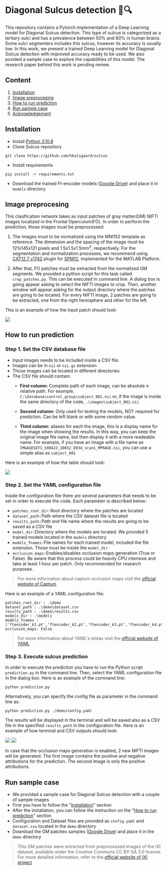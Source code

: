 # Diagonal Sulcus detection 🧠🔍

This repository contains a Pytorch implementation of a Deep Learning model for Diagonal Sulcus detection. This type of sulcus is categorized as a tertiary sulci and has a prevalence between 50% and 60% in human brains. Some sulci segmenters includes this sulcus, however its accuracy is usually low. In this work, we present a trained Deep Learning model for Diagonal Sulcus detection with improved accuracy ready to be used. We also povided a sample case to explore the capabilities of this model. The research paper behind this work is pending review.

## Content
1. [Installation](#Installation)
2. [Image preprocesing](#Image-preprocesing)
3. [How to run prediction](#How-to-run-prediction)
4. [Run sample case](#Run-sample-case)
5. [Acknowledgement](#Acknowledgement)

## Installation
- Install [Python 3.10.8](https://www.python.org/downloads/release/python-3108/)
- Clone Sulcus repository
```
git clone https://github.com/hkulsgaard/sulcus
```
- Install requirements
```
pip install -r requirements.txt
```
- Download the trained Ft-encoder models ([Google Drive](https://drive.google.com/drive/folders/1hs-ngCvNtts1BEapy77OtKGjqVBpYNfd?usp=sharing)) and place it in `models` directory


## Image preprocesing
This clasification network takes as input patches of gray matter(GM) NIFTI images localized in the Frontal Operculum(FO). In order to perform the prediction, those images must be preprocessed:

  1. The images must to be normalized using the MNI152 template as reference. The dimension and the spacing of the image must be 121x145x121 pixels and 1.5x1.5x1.5mm<sup>3</sup>, respectively. For the segmentation and normalization processes, we recommend using [CAT12.7 v1742](https://neuro-jena.github.io/cat/index.html#DOWNLOAD) plugin for [SPM12](https://www.fil.ion.ucl.ac.uk/spm/software/spm12/), implemented for the MATLAB Platform.

  2. After that, FO patches must be extracted from the normalized GM segments. We provided a python script for this task called `crop_patches.py`. This can be executed in command line. A dialog box is going appear asking to select the NIFTI images to crop. Then, another window will appear asking for the output directory where the patches are going to be located. For every NIFTI image, 2 patches are going to be extracted, one from the right hemisphere and other for the left.

This is an example of how the input patch should look:

<img src="assets/images/patch_left_sample.jpg" align=mid />


## How to run prediction
### Step 1. Set the CSV database file
  - Input images needs to be included inside a CSV file.
  - Images can be in `nii` or `nii.gz` extension
  - Those images can be located in different directories
  - The CSV file should contain:
    * **First column:** Complete path of each image, can be absolute o relative path. 
    For example, `C:\database\control_group\subject_001.nii` or, if the image is inside the same directory of the code, `.\images\subject_001.nii`

    * **Second column:** Only used for testing the models, NOT required for prediction. Can be left blank or with some random value.
    
    * **Third column:** aliases for each the image, this is a display name for the image when showing the results. In this way, you can keep the original image file name, but then display it with a more readeable name. 
    For example, if you have an image with a file name as `IMGAGESET1_S00423_I0652_D934_scan1_MPRAGE.nii`, you can use a simple alias as `subject_001`

  Here is an example of how the table should look:
  
  <img src="assets/images/dataset.jpg" align=mid />

### Step 2. Set the YAML configuration file
  Inside the configuration file there are several parameters that needs to be set in order to execute the code. Each parameter is described below:

  - `patches_root_dir:`Root directory where the patches are located
  - `dataset_path:`Path where the CSV dataset file is located
  - `results_path:`Path and file name where the results are going to be saved as a CSV file
  - `model_dir:`Directory where the models are located. We provided 5 trained models located in the `models` directory
  - `models_fnames:`File names for each trained model, included the file extension. Those must be inside the `model_dir`
  - `occlusion_maps:`Enables/disables occlusion maps generation (True or False). Be aware that this process could be heavily CPU intensive and take at least 1 hour per patch. Only recommended for research purposes.
  
  > For more information about captum occlusion maps visit the [official website of Captum](https://captum.ai/docs/attribution_algorithms#occlusion)

  Here is an example of a YAML configuration file:
  ```
  patches_root_dir : .\demo
  dataset_path : .\demo\dataset.csv
  results_path : .\demo\results.csv
  models_dir : .\models
  models_fnames : ['ftencoder_k1.pt','ftencoder_k2.pt','ftencoder_k3.pt','ftencoder_k4.pt','ftencoder_k5.pt']
  occlusion_maps: False
  ```

  > For more information about YAML's sintax visit the [official website of YAML](https://yaml.org/spec/1.2.2/)


### Step 3. Execute sulcus prediction
  In order to execute the prediction you have to run the Python script `prediction.py` in the command line. Then, select the YAML configuration file in the dialog box. Here is an example of the command line:
  ```
  python prediction.py
  ```
  Alternatively, you can specify the config file as parameter in the command line as:
  ```
  python prediction.py ./demo/config.yaml
  ```
  The results will be displayed in the terminal and will be saved also as a CSV file in the specified `results_path` in the configuration file. Here is an example of how terminal and CSV outputs should look:
  
  <img src="assets/images/terminal_output.jpg" align=mid />

  <img src="assets/images/results.jpg" align=mid />

  In case that the occlusion maps generation is enabled, 2 new NIFTI images will be generated. The first image contains the positive and negative attributions for the prediction. The second image is only the positive attributions.

## Run sample case
  * We providad a sample case for Diagonal Sulcus detection with a couple of sample images
  * First you have to follow the "[Installation](#installation)" section
  * After the installation, you can follow the instruction on the "[How to run prediction](How-to-run-prediction)" section
  * Configuration and Dataset files are provided as `config.yaml` and `dataset.csv` located in the `demo` directory
  * Download the GM patches samples ([Google Drive](https://drive.google.com/drive/folders/1UZfIUG00gDGM0ZMPfYQh8W-7hgyn2Yci?usp=sharing)) and place it in the `demo` directory
  
  > This GM patches were extracted from preprocessed images of the IXI dataset, available under the Creative Commons CC BY-SA 3.0 license. For more detailed information, refer to the [official website of IXI project](https://brain-development.org/ixi-dataset/)